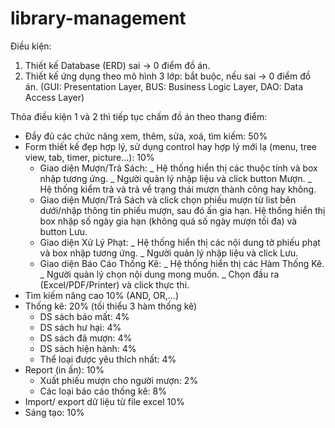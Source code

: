 # library-management

Điều kiện:
1. Thiết kế Database (ERD) sai → 0 điểm đồ án.
2. Thiết kế ứng dụng theo mô hình 3 lớp: bắt buộc, nếu sai → 0 điểm đồ án. (GUI: Presentation Layer, BUS: Business Logic Layer, DAO: Data Access Layer)

Thỏa điều kiện 1 và 2 thì tiếp tục chấm đồ án theo thang điểm:
+ Đầy đủ các chức năng xem, thêm, sửa, xoá, tìm kiếm: 50%
+ Form thiết kế đẹp hợp lý, sử dụng control hay hợp lý mới lạ (menu, tree view, tab, timer, picture…): 10%
  - Giao diện Mượn/Trả Sách:
    _ Hệ thống hiển thị các thuộc tính và box nhập tương ứng.
    _ Người quản lý nhập liệu và click button Mượn.
    _ Hệ thống kiểm trả và trả về trạng thái mượn thành công hay không.
  - Giao diện Mượn/Trả Sách và click chọn phiếu mượn từ list bên dưới/nhập thông tin phiếu mượn, sau đó ấn gia hạn. Hệ thống hiển thị box nhập số ngày gia hạn (không quá số ngày mượn tối đa) và button Lưu.
  - Giao diện Xử Lý Phạt:
    _ Hệ thống hiển thị các nội dung tờ phiếu phạt và box nhập tương ứng.
    _ Người quản lý nhập liệu và click Lưu.
  - Giao diện Báo Cáo Thống Kê:
    _ Hệ thống hiển thị các Hàm Thống Kê.
    _ Người quản lý chọn nội dung mong muốn.
    _ Chọn đầu ra (Excel/PDF/Printer) và click thực thi.
+ Tìm kiếm nâng cao 10% (AND, OR,…)
+ Thống kê: 20% (tối thiểu 3 hàm thống kê)
  - DS sách báo mất: 4%
  - DS sách hư hại: 4%
  - DS sách đã mượn: 4%
  - DS sách hiện hành: 4%
  - Thể loại được yêu thích nhất: 4%
+ Report (in ấn): 10%
  - Xuất phiếu mượn cho người mượn: 2%
  - Các loại báo cáo thống kê: 8%
+ Import/ export dữ liệu từ file excel 10%
+ Sáng tạo: 10%
